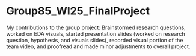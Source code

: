 # Group85_WI25_FinalProject

My contributions to the group project: Brainstormed research questions, worked on EDA visuals, started presentation slides (worked on research question, hypothesis, and visuals slides), recorded visual portion of the team video, and proofread and made minor adjustments to overall project.